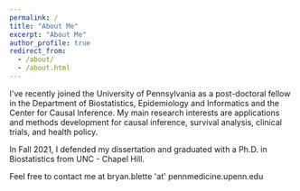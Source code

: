 ```yaml
---
permalink: /
title: "About Me"
excerpt: "About Me"
author_profile: true
redirect_from: 
  - /about/
  - /about.html
---
```


I've recently joined the University of Pennsylvania as a post-doctoral fellow in the Department of Biostatistics, Epidemiology and Informatics and the Center for Causal Inference. My main research interests are applications and methods development for causal inference, survival analysis, clinical trials, and health policy.

In Fall 2021, I defended my dissertation and graduated with a Ph.D. in Biostatistics from UNC - Chapel Hill.

Feel free to contact me at bryan.blette 'at' pennmedicine.upenn.edu
